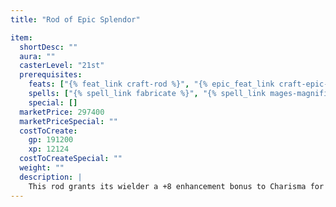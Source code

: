 ```yaml
---
title: "Rod of Epic Splendor"

item:
  shortDesc: ""
  aura: ""
  casterLevel: "21st"
  prerequisites:
    feats: ["{% feat_link craft-rod %}", "{% epic_feat_link craft-epic-rod %}"]
    spells: ["{% spell_link fabricate %}", "{% spell_link mages-magnificent-mansion %}"]
    special: []
  marketPrice: 297400
  marketPriceSpecial: ""
  costToCreate:
    gp: 191200
    xp: 12124
  costToCreateSpecial: ""
  weight: ""
  description: |
    This rod grants its wielder a +8 enhancement bonus to Charisma for as long as he or she holds or carries the item. Three times per day, the rod creates and garbs him or her in clothing of the finest fabrics, plus adornments of fur and jewels. Apparel created by the rod can remain in existence up to 24 hours. The value of the garb ranges from 70,000 to 100,000 gp (1d4+6 &times;10,000 gp) &ndash; 10,000 gp for the fabric, 50,000 gp for the furs, and the rest for jewel trim (maximum of 40 gems, maximum value 1,000 gp each). In addition, the rod can, once per week, create a palatial mansion in any floor plan the user desires. The mansion is palatial, able to accommodate up to 250 people, housing them in private chambers and serving them fine banquets. The mansion lasts for three days, after which time it, and everything originally in it (including items removed from the mansion), disappear.
---
```

